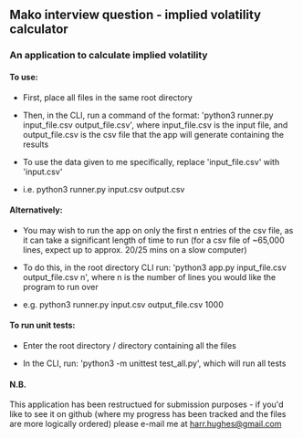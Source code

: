 ## Mako interview question - implied volatility calculator

### An application to calculate implied volatility

#### To use:

- First, place all files in the same root directory

- Then, in the CLI, run a command of the format: 'python3 runner.py input_file.csv output_file.csv', where input_file.csv is the input file, and output_file.csv is the csv file that the app will generate containing the results

- To use the data given to me specifically, replace 'input_file.csv' with 'input.csv'

- i.e. python3 runner.py input.csv output.csv

#### Alternatively:

- You may wish to run the app on only the first n entries of the csv file, as it can take a significant length of time to run (for a csv file of ~65,000 lines, expect up to approx. 20/25 mins on a slow computer)

- To do this, in the root directory CLI run: 'python3 app.py input_file.csv output_file.csv n', where n is the number of lines you would like the program to run over

- e.g. python3 runner.py input.csv output_file.csv 1000

#### To run unit tests:

- Enter the root directory / directory containing all the files

- In the CLI, run: 'python3 -m unittest test_all.py', which will run all tests

#### N.B.

This application has been restructued for submission purposes - if you'd like to see it on github (where my progress has been tracked and the files are more logically ordered) please e-mail me at harr.hughes@gmail.com
